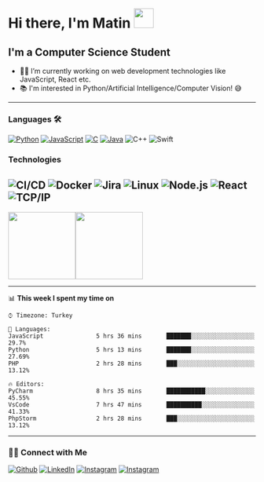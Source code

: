 # Hi there, I'm Matin  <img src="https://github.com/TheDudeThatCode/TheDudeThatCode/blob/master/Assets/Hi.gif" width="40px">

## I'm a Computer Science Student  

- 👨‍💻 I’m currently working on web development technologies like JavaScript, React etc.
- 📚 I'm interested in Python/Artificial Intelligence/Computer Vision! 😅

--- 

### Languages 🛠

[![Python](https://img.shields.io/badge/-Python-000?&logo=python)](https://github.com/adamalston?tab=repositories&q=&type=&language=python)
[![JavaScript](https://img.shields.io/badge/-JavaScript-000?&logo=JavaScript&logoColor=ddc508)](https://github.com/adamalston?tab=repositories&q=&type=&language=javascript)
[![C](https://img.shields.io/badge/-C-000?&logo=C)](https://github.com/adamalston?tab=repositories&q=&type=&language=c)
[![Java](https://img.shields.io/badge/-Java-000?&logo=Java&logoColor=007396)](https://github.com/adamalston?tab=repositories&q=&type=&language=java)
![C++](https://img.shields.io/badge/-C++-000?&logo=c%2b%2b&logoColor=00599C)
![Swift](https://img.shields.io/badge/-Swift-000?&logo=Swift)

### Technologies

![CI/CD](https://img.shields.io/badge/-CI%2FCD-000?&logo=CircleCI&logoColor=fff)
![Docker](https://img.shields.io/badge/-Docker-000?&logo=Docker)
![Jira](https://img.shields.io/badge/-Jira-000?&logo=Jira-Software&logoColor=0052CC)
![Linux](https://img.shields.io/badge/-Linux-000?&logo=Linux&logoColor=FCC624)
![Node.js](https://img.shields.io/badge/-Node.js-000?&logo=node.js)
![React](https://img.shields.io/badge/-React-000?&logo=React)
![TCP/IP](https://img.shields.io/badge/-TCP%2FIP-000?&logo=Cisco)
---
<a href="https://www.masker.ir/"><img height="137px" src="https://github-readme-stats.vercel.app/api?username=maasker&hide_title=true&hide_border=true&show_icons=true&include_all_commits=true&count_private=true&line_height=21&text_color=000&icon_color=000&bg_color=0,ea6161,ffc64d,fffc4d,52fa5a&theme=graywhite" /><!-- wi*quL3fcV --><img height="137px" src="https://github-readme-stats.vercel.app/api/top-langs/?username=adamalston&hide=html&hide_title=true&hide_border=true&layout=compact&langs_count=7&exclude_repo=comp426,Redventures-Movie-Quotes&text_color=000&icon_color=fff&bg_color=0,52fa5a,4dfcff,c64dff&theme=graywhite" /></a>

---
  
📊 **This week I spent my time on** 

```text
⌚︎ Timezone: Turkey

💬 Languages: 
JavaScript               5 hrs 36 mins       ███████░░░░░░░░░░░░░░░░░░   29.7% 
Python                   5 hrs 13 mins       ███████░░░░░░░░░░░░░░░░░░   27.69% 
PHP                      2 hrs 28 mins       ███░░░░░░░░░░░░░░░░░░░░░░   13.12% 

🔥 Editors: 
PyCharm                  8 hrs 35 mins       ███████████░░░░░░░░░░░░░░   45.55% 
VsCode                   7 hrs 47 mins       ██████████░░░░░░░░░░░░░░░   41.33% 
PhpStorm                 2 hrs 28 mins       ███░░░░░░░░░░░░░░░░░░░░░░   13.12%

```
<!--END_SECTION:waka-->
---
<h3> 🤝🏻 Connect with Me </h3>

<p><a href="https://github.com/maasker" target="_blank"><img alt="Github" src="https://img.shields.io/badge/GitHub-%2312100E.svg?&style=for-the-badge&logo=Github&logoColor=white" /></a> <a href="https://www.linkedin.com/in/maasker" target="_blank"><img alt="LinkedIn" src="https://img.shields.io/badge/linkedin-%230077B5.svg?&style=for-the-badge&logo=linkedin&logoColor=white" /></a> <a href="https://www.instagram.com/mrmasker/" target="_blank"><img alt="Instagram" src="https://img.shields.io/badge/instagram-%23E4405F.svg?&style=for-the-badge&logo=instagram&logoColor=white" /></a> 
 <a href="https://www.dev.to/masker/" target="_blank"><img alt="Instagram" src="https://img.shields.io/badge/DEV-%23000000.svg?&style=for-the-badge&logo=dev.to&logoColor=white" /></a>


[website]: http://masker.ir/
[instagram]: https://www.instagram.com/mrmasker
[linkedin]: https://www.linkedin.com/in/maasker/
[spotify]: https://open.spotify.com/user/msghom/
